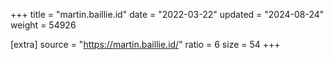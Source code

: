+++
title = "martin.baillie.id"
date = "2022-03-22"
updated = "2024-08-24"
weight = 54926

[extra]
source = "https://martin.baillie.id/"
ratio = 6
size = 54
+++
